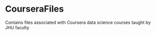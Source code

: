 CourseraFiles
=============

Contains files associated with Coursera data science courses taught by JHU faculty
